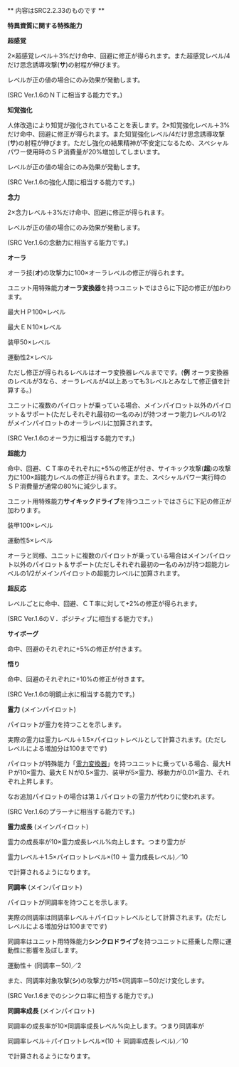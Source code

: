 ** 内容はSRC2.2.33のものです **

**特異資質に関する特殊能力**

**超感覚**

2×超感覚レベル＋3%だけ命中、回避に修正が得られます。また超感覚レベル/4だけ思念誘導攻撃(**サ**)の射程が伸びます。

レベルが正の値の場合にのみ効果が発動します。

(SRC Ver.1.6のＮＴに相当する能力です。)

**知覚強化**

人体改造により知覚が強化されていることを表します。2×知覚強化レベル＋3%だけ命中、回避に修正が得られます。また知覚強化レベル/4だけ思念誘導攻撃(**サ**)の射程が伸びます。ただし強化の結果精神が不安定になるため、スペシャルパワー使用時のＳＰ消費量が20%増加してしまいます。

レベルが正の値の場合にのみ効果が発動します。

(SRC Ver.1.6の強化人間に相当する能力です。)

**念力**

2×念力レベル＋3%だけ命中、回避に修正が得られます。

レベルが正の値の場合にのみ効果が発動します。

(SRC Ver.1.6の念動力に相当する能力です。)

**オーラ**

オーラ技(**オ**)の攻撃力に100×オーラレベルの修正が得られます。

ユニット用特殊能力**オーラ変換器**を持つユニットではさらに下記の修正が加わります。

最大ＨＰ100×レベル

最大ＥＮ10×レベル

装甲50×レベル

運動性2×レベル

ただし修正が得られるレベルはオーラ変換器レベルまでです。(**例** オーラ変換器のレベルが3なら、オーラレベルが4以上あっても3レベルとみなして修正値を計算する。)

ユニットに複数のパイロットが乗っている場合、メインパイロット以外のパイロット＆サポート(ただしそれぞれ最初の一名のみ)が持つオーラ能力レベルの1/2がメインパイロットのオーラレベルに加算されます。

(SRC Ver.1.6のオーラ力に相当する能力です。)

**超能力**

命中、回避、ＣＴ率のそれぞれに+5%の修正が付き、サイキック攻撃(**超**)の攻撃力に100×超能力レベルの修正が得られます。また、スペシャルパワー実行時のＳＰ消費量が通常の80%に減少します。

ユニット用特殊能力**サイキックドライブ**を持つユニットではさらに下記の修正が加わります。

装甲100×レベル

運動性5×レベル

オーラと同様、ユニットに複数のパイロットが乗っている場合はメインパイロット以外のパイロット＆サポート(ただしそれぞれ最初の一名のみ)が持つ超能力レベルの1/2がメインパイロットの超能力レベルに加算されます。

**超反応**

レベルごとに命中、回避、ＣＴ率に対して+2%の修正が得られます。

(SRC Ver.1.6のＶ．ポジティブに相当する能力です。)

**サイボーグ**

命中、回避のそれぞれに+5%の修正が付きます。

**悟り**

命中、回避のそれぞれに+10%の修正が付きます。

(SRC Ver.1.6の明鏡止水に相当する能力です。)

**霊力** (メインパイロット)

パイロットが霊力を持つことを示します。

実際の霊力は霊力レベル＋1.5×パイロットレベルとして計算されます。(ただしレベルによる増加分は100までです)

パイロットが特殊能力「[霊力変換器](コンバータ系特殊能力.md)」を持つユニットに乗っている場合、最大ＨＰが10×霊力、最大ＥＮが0.5×霊力、装甲が5×霊力、移動力が0.01×霊力、それぞれ上昇します。

なお追加パイロットの場合は第１パイロットの霊力が代わりに使われます。

(SRC Ver.1.6のプラーナに相当する能力です。)

**霊力成長** (メインパイロット)

霊力の成長率が10×霊力成長レベル%向上します。つまり霊力が

霊力レベル＋1.5×パイロットレベル×(10 ＋ 霊力成長レベル)／10

で計算されるようになります。

**同調率** (メインパイロット)

パイロットが同調率を持つことを示します。

実際の同調率は同調率レベル＋パイロットレベルとして計算されます。(ただしレベルによる増加分は100までです)

同調率はユニット用特殊能力**シンクロドライブ**を持つユニットに搭乗した際に運動性に影響を及ぼします。

運動性＋ (同調率－50)／2

また、同調率対象攻撃(**シ**)の攻撃力が15×(同調率－50)だけ変化します。

(SRC Ver.1.6までのシンクロ率に相当する能力です。)

**同調率成長** (メインパイロット)

同調率の成長率が10×同調率成長レベル%向上します。つまり同調率が

同調率レベル＋パイロットレベル×(10 ＋ 同調率成長レベル)／10

で計算されるようになります。
